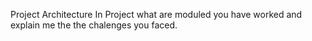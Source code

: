 Project Architecture
In Project what are moduled you have worked and explain me the the chalenges you faced.
